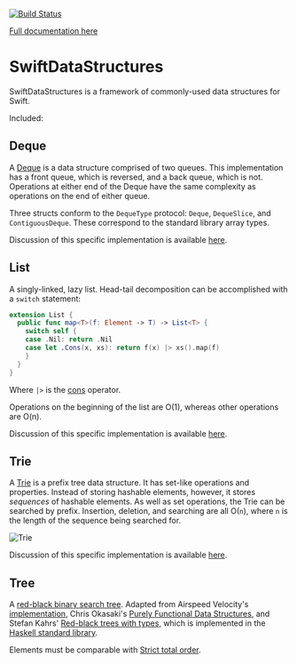 [![Build Status](https://travis-ci.org/oisdk/SwiftDataStructures.svg?branch=master)](https://travis-ci.org/oisdk/SwiftDataStructures)

[Full documentation here](http://oisdk.github.io/SwiftDataStructures/index.html )

# SwiftDataStructures

SwiftDataStructures is a framework of commonly-used data structures for Swift.

Included:

## Deque ##

A [Deque](https://en.wikipedia.org/wiki/Double-ended_queue) is a data structure comprised
of two queues. This implementation has a front queue, which is reversed, and a back queue,
which is not. Operations at either end of the Deque have the same complexity as operations
on the end of either queue.

Three structs conform to the `DequeType` protocol: `Deque`, `DequeSlice`, and
`ContiguousDeque`. These correspond to the standard library array types.

Discussion of this specific implementation is available
[here](https://bigonotetaking.wordpress.com/2015/08/09/yet-another-root-of-all-evil/).

## List ##

A singly-linked, lazy list. Head-tail decomposition can be accomplished with a
`switch` statement:

```swift
extension List {
  public func map<T>(f: Element -> T) -> List<T> {
    switch self {
    case .Nil: return .Nil
    case let .Cons(x, xs): return f(x) |> xs().map(f)
    }
  }
}
```

Where `|>` is the [cons](https://en.wikipedia.org/wiki/Cons) operator.

Operations on the beginning of the list are O(1), whereas other operations are O(n).

Discussion of this specific implementation is available
[here](https://bigonotetaking.wordpress.com/2015/07/29/deques-queues-and-lists-in-swift-with-indirect/).

## Trie ##

A [Trie](https://en.wikipedia.org/wiki/Trie) is a prefix tree data structure. It has
set-like operations and properties. Instead of storing hashable elements, however, it
stores *sequences* of hashable elements. As well as set operations, the Trie can be
searched by prefix. Insertion, deletion, and searching are all O(`n`), where `n` is the
length of the sequence being searched for.

![Trie](https://upload.wikimedia.org/wikipedia/commons/b/be/Trie_example.svg "Trie")

Discussion of this specific implementation is available
[here](https://bigonotetaking.wordpress.com/2015/08/11/a-trie-in-swift/).

## Tree ##

A [red-black binary search tree](https://en.wikipedia.org/wiki/Red–black_tree). Adapted
from Airspeed Velocity's [implementation](http://airspeedvelocity.net/2015/07/22/a-persistent-tree-using-indirect-enums-in-swift/),
Chris Okasaki's [Purely Functional Data Structures](http://www.cs.cmu.edu/~rwh/theses/okasaki.pdf),
and Stefan Kahrs' [Red-black trees with types](http://dl.acm.org/citation.cfm?id=968482),
which is implemented in the [Haskell standard library](https://hackage.haskell.org/package/llrbtree-0.1.1/docs/Data-Set-RBTree.html).

Elements must be comparable with [Strict total order](https://en.wikipedia.org/wiki/Total_order#Strict_total_order).

